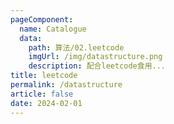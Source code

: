 ```yaml
---
pageComponent: 
  name: Catalogue
  data: 
    path: 算法/02.leetcode
    imgUrl: /img/datastructure.png
    description: 配合leetcode食用...
title: leetcode
permalink: /datastructure
article: false
date: 2024-02-01
---
```


